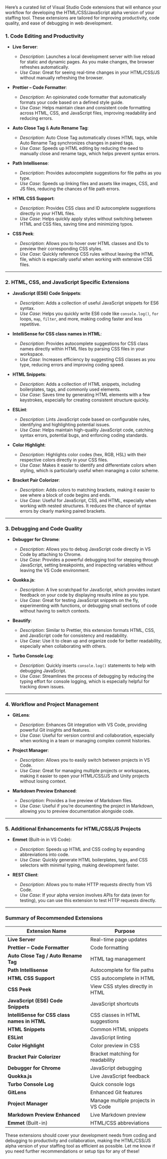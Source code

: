 Here’s a curated list of Visual Studio Code extensions that will enhance your workflow for developing the HTML/CSS/JavaScript alpha version of your staffing tool. These extensions are tailored for improving productivity, code quality, and ease of debugging in web development.

### **1. Code Editing and Productivity**

- **Live Server**:
  - *Description*: Launches a local development server with live reload for static and dynamic pages. As you make changes, the browser refreshes automatically.
  - *Use Case*: Great for seeing real-time changes in your HTML/CSS/JS without manually refreshing the browser.

- **Prettier – Code Formatter**:
  - *Description*: An opinionated code formatter that automatically formats your code based on a defined style guide.
  - *Use Case*: Helps maintain clean and consistent code formatting across HTML, CSS, and JavaScript files, improving readability and reducing errors.

- **Auto Close Tag** & **Auto Rename Tag**:
  - *Description*: Auto Close Tag automatically closes HTML tags, while Auto Rename Tag synchronizes changes in paired tags.
  - *Use Case*: Speeds up HTML editing by reducing the need to manually close and rename tags, which helps prevent syntax errors.

- **Path Intellisense**:
  - *Description*: Provides autocomplete suggestions for file paths as you type.
  - *Use Case*: Speeds up linking files and assets like images, CSS, and JS files, reducing the chances of file path errors.

- **HTML CSS Support**:
  - *Description*: Provides CSS class and ID autocomplete suggestions directly in your HTML files.
  - *Use Case*: Helps quickly apply styles without switching between HTML and CSS files, saving time and minimizing typos.

- **CSS Peek**:
  - *Description*: Allows you to hover over HTML classes and IDs to preview their corresponding CSS styles.
  - *Use Case*: Quickly reference CSS rules without leaving the HTML file, which is especially useful when working with extensive CSS files.

---

### **2. HTML, CSS, and JavaScript Specific Extensions**

- **JavaScript (ES6) Code Snippets**:
  - *Description*: Adds a collection of useful JavaScript snippets for ES6 syntax.
  - *Use Case*: Helps you quickly write ES6 code like `console.log()`, `for` loops, `map`, `filter`, and more, making coding faster and less repetitive.

- **IntelliSense for CSS class names in HTML**:
  - *Description*: Provides autocomplete suggestions for CSS class names directly within HTML files by parsing CSS files in your workspace.
  - *Use Case*: Increases efficiency by suggesting CSS classes as you type, reducing errors and improving coding speed.

- **HTML Snippets**:
  - *Description*: Adds a collection of HTML snippets, including boilerplates, tags, and commonly used elements.
  - *Use Case*: Saves time by generating HTML elements with a few keystrokes, especially for creating consistent structure quickly.

- **ESLint**:
  - *Description*: Lints JavaScript code based on configurable rules, identifying and highlighting potential issues.
  - *Use Case*: Helps maintain high-quality JavaScript code, catching syntax errors, potential bugs, and enforcing coding standards.

- **Color Highlight**:
  - *Description*: Highlights color codes (hex, RGB, HSL) with their respective colors directly in your CSS files.
  - *Use Case*: Makes it easier to identify and differentiate colors when styling, which is particularly useful when managing a color scheme.

- **Bracket Pair Colorizer**:
  - *Description*: Adds colors to matching brackets, making it easier to see where a block of code begins and ends.
  - *Use Case*: Useful for JavaScript, CSS, and HTML, especially when working with nested structures. It reduces the chance of syntax errors by clearly marking paired brackets.

---

### **3. Debugging and Code Quality**

- **Debugger for Chrome**:
  - *Description*: Allows you to debug JavaScript code directly in VS Code by attaching to Chrome.
  - *Use Case*: Provides a powerful debugging tool for stepping through JavaScript, setting breakpoints, and inspecting variables without leaving the VS Code environment.

- **Quokka.js**:
  - *Description*: A live scratchpad for JavaScript, which provides instant feedback on your code by displaying results inline as you type.
  - *Use Case*: Great for testing JavaScript snippets on the fly, experimenting with functions, or debugging small sections of code without having to switch contexts.

- **Beautify**:
  - *Description*: Similar to Prettier, this extension formats HTML, CSS, and JavaScript code for consistency and readability.
  - *Use Case*: Use it to clean up and organize code for better readability, especially when collaborating with others.

- **Turbo Console Log**:
  - *Description*: Quickly inserts `console.log()` statements to help with debugging JavaScript.
  - *Use Case*: Streamlines the process of debugging by reducing the typing effort for console logging, which is especially helpful for tracking down issues.

---

### **4. Workflow and Project Management**

- **GitLens**:
  - *Description*: Enhances Git integration with VS Code, providing powerful Git insights and features.
  - *Use Case*: Useful for version control and collaboration, especially when working in a team or managing complex commit histories.

- **Project Manager**:
  - *Description*: Allows you to easily switch between projects in VS Code.
  - *Use Case*: Great for managing multiple projects or workspaces, making it easier to open your HTML/CSS/JS and Unity projects without losing context.

- **Markdown Preview Enhanced**:
  - *Description*: Provides a live preview of Markdown files.
  - *Use Case*: Useful if you’re documenting the project in Markdown, allowing you to preview documentation alongside code.

---

### **5. Additional Enhancements for HTML/CSS/JS Projects**

- **Emmet** (Built-in in VS Code):
  - *Description*: Speeds up HTML and CSS coding by expanding abbreviations into code.
  - *Use Case*: Quickly generate HTML boilerplates, tags, and CSS selectors with minimal typing, making development faster.

- **REST Client**:
  - *Description*: Allows you to make HTTP requests directly from VS Code.
  - *Use Case*: If your alpha version involves APIs for data (even for testing), you can use this extension to test HTTP requests directly.

---

### **Summary of Recommended Extensions**

| Extension Name                    | Purpose                                   |
|-----------------------------------|-------------------------------------------|
| **Live Server**                   | Real-time page updates                    |
| **Prettier – Code Formatter**     | Code formatting                           |
| **Auto Close Tag / Auto Rename Tag** | HTML tag management                    |
| **Path Intellisense**             | Autocomplete for file paths               |
| **HTML CSS Support**              | CSS autocomplete in HTML                  |
| **CSS Peek**                      | View CSS styles directly in HTML          |
| **JavaScript (ES6) Code Snippets**| JavaScript shortcuts                      |
| **IntelliSense for CSS class names in HTML** | CSS classes in HTML suggestions     |
| **HTML Snippets**                 | Common HTML snippets                      |
| **ESLint**                        | JavaScript linting                        |
| **Color Highlight**               | Color preview in CSS                      |
| **Bracket Pair Colorizer**        | Bracket matching for readability          |
| **Debugger for Chrome**           | JavaScript debugging                      |
| **Quokka.js**                     | Live JavaScript feedback                  |
| **Turbo Console Log**             | Quick console logs                        |
| **GitLens**                       | Enhanced Git features                     |
| **Project Manager**               | Manage multiple projects in VS Code       |
| **Markdown Preview Enhanced**     | Live Markdown preview                     |
| **Emmet** (Built-in)              | HTML/CSS abbreviations                    |

These extensions should cover your development needs from coding and debugging to productivity and collaboration, making the HTML/CSS/JS alpha version of your staffing tool as efficient as possible. Let me know if you need further recommendations or setup tips for any of these!
